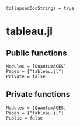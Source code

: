 ```@meta
CollapsedDocStrings = true
```

# tableau.jl

## Public functions

```@autodocs; canonical=false
Modules = [QuantumACES]
Pages = ["tableau.jl"]
Private = false
```

## Private functions

```@autodocs
Modules = [QuantumACES]
Pages = ["tableau.jl"]
Public = false
```
